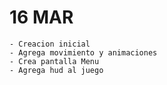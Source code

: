 # 16 MAR
    - Creacion inicial
    - Agrega movimiento y animaciones
    - Crea pantalla Menu
    - Agrega hud al juego